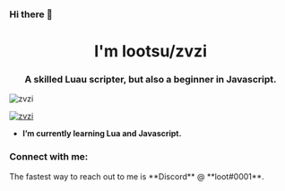 ###                                               Hi there 👋


<h1 align="center">I'm lootsu/zvzi</h1>
<h3 align="center">A skilled Luau scripter, but also a beginner in Javascript. </h3>

<p align="left"> <img src="https://komarev.com/ghpvc/?username=zvzi&label=Profile%20views&color=0e75b6&style=flat" alt="zvzi" /> </p>

<p align="left"> <a href="https://github.com/ryo-ma/github-profile-trophy"><img src="https://github-profile-trophy.vercel.app/?username=zvzi" alt="zvzi" /></a> </p>

- **I’m currently learning Lua and Javascript.**

<h3 align="left">Connect with me:</h3>
The fastest way to reach out to me is **Discord** @ **loot#0001**.
